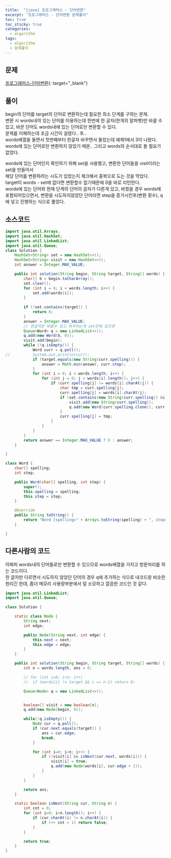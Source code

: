 ```yaml
---
title:  "[java] 프로그래머스 - 단어변환"
excerpt: "프로그래머스 - 단어변환 문제풀이"
toc: true
toc_sticky: true
categories:
  - algorithm
tags:
  - algorithm
  - 문제풀이
---
```

## 문제  
[프로그래머스-단어변환](https://programmers.co.kr/learn/courses/30/lessons/43163?language=java){: target="_blank"}  
## 풀이  
begin의 단어를 target의 단어로 변환하는데 필요한 최소 단계를 구하는 문제.  
변환 시 words내의 있는 단어를 이용하는데 한번에 한 글자(한개의 알파벳)만 바꿀 수 있고, 바꾼 단어도 words내에 있는 단어로만 변환할 수 있다.  
문제를 이해하는데 조금 시간이 걸렸다.. 후..  
words배열을 돌면서 첫번째부터 한글자 바꾸면서 돌았는데 예제1에서 3이 나왔다.  
words에 있는 단어로만 변환하지 않았기 때문.. 그리고 words의 순서대로 돌 필요가 없었다.

 words에 있는 단어인지 확인하기 위해 set을 사용했고, 변환한 단어들을 visit이라는 set을 만들어서  
해당 단어를 변환하려는 시도가 있었는지 체크해서 중복으로 도는 것을 막았다.  
target이 words - set에 없다면 변환할수 없기때문에 0을 바로 리턴한다.  
words에 있는 단어와 현재 단계의 단어의 글자가 다른게 있고, 바꿨을 경우 words에 포함되어있으면서, 변환을 시도하지않았던 단어라면 step을 증가시킨후(변환 횟수), q에 넣고 진행하는 식으로 풀었다.  


## 소스코드  
```java
import java.util.Arrays;
import java.util.HashSet;
import java.util.LinkedList;
import java.util.Queue;
class Solution {
	HashSet<String> set = new HashSet<>();
	HashSet<String> visit = new HashSet<>();
	int answer = Integer.MAX_VALUE;

	public int solution(String begin, String target, String[] words) {
		char[] b = begin.toCharArray();
		set.clear();
		for (int i = 0; i < words.length; i++) {
			set.add(words[i]);
		}
		
		if (!set.contains(target)) {
			return 0;
		}
		answer = Integer.MAX_VALUE;
		// 한글자만 바꿀수 있고 바꾸려는게 set안에 있으면
		Queue<Word> q = new LinkedList<>();
		q.add(new Word(b, 0));
		visit.add(begin);
		while (!q.isEmpty()) {
			Word curr = q.poll();
//			System.out.println(curr);
			if (target.equals(new String(curr.spelling))) {
				answer = Math.min(answer, curr.step);
			}
			for (int i = 0; i < words.length; i++) {
				for (int j = 0; j < words[i].length(); j++) {
					if (curr.spelling[j] != words[i].charAt(j)) {
						char tmp = curr.spelling[j];
						curr.spelling[j] = words[i].charAt(j);
						if (set.contains(new String(curr.spelling)) && !visit.contains(new String(curr.spelling))) {
							visit.add(new String(curr.spelling));
							q.add(new Word(curr.spelling.clone(), curr.step + 1));
						}
						curr.spelling[j] = tmp;
					}
				}
			}
		}
		return answer == Integer.MAX_VALUE ? 0 : answer;
	}

}

class Word {
	char[] spelling;
	int step;

	public Word(char[] spelling, int step) {
		super();
		this.spelling = spelling;
		this.step = step;
	}

	@Override
	public String toString() {
		return "Word [spelling=" + Arrays.toString(spelling) + ", step=" + step + "]";
	}

}
```

## 다른사람의 코드  
어짜피 words내의 단어들로만 변환할 수 있으므로 words배열을 가지고 방문처리를 하는 코드이다.  
한 글자만 다르면서 시도하지 않았던 단어의 경우 q에 추가하는 식으로 내코드랑 비슷한 원리긴 한데,
좀더 메모리 사용량부분에서 덜 소모하고 깔끔한 코드인 것 같다.  
```java
import java.util.LinkedList;
import java.util.Queue;

class Solution {

    static class Node {
        String next;
        int edge;

        public Node(String next, int edge) {
            this.next = next;
            this.edge = edge;
        }
    }

    public int solution(String begin, String target, String[] words) {
        int n = words.length, ans = 0;

        // for (int i=0; i<n; i++)
        //  if (words[i] != target && i == n-1) return 0;

        Queue<Node> q = new LinkedList<>();


        boolean[] visit = new boolean[n];
        q.add(new Node(begin, 0));

        while(!q.isEmpty()) {
            Node cur = q.poll();
            if (cur.next.equals(target)) {
                ans = cur.edge;
                break;
            }

            for (int i=0; i<n; i++) {
                if (!visit[i] && isNext(cur.next, words[i])) {
                    visit[i] = true;
                    q.add(new Node(words[i], cur.edge + 1));
                }
            }
        }

        return ans;
    }

    static boolean isNext(String cur, String n) {
        int cnt = 0;
        for (int i=0; i<n.length(); i++) {
            if (cur.charAt(i) != n.charAt(i)) {
                if (++ cnt > 1) return false;
            }
        }

        return true;
    }    
}
```